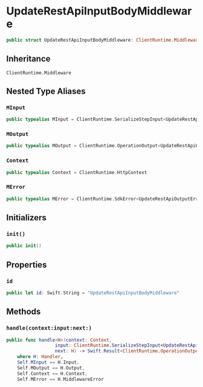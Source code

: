 # UpdateRestApiInputBodyMiddleware

``` swift
public struct UpdateRestApiInputBodyMiddleware: ClientRuntime.Middleware 
```

## Inheritance

`ClientRuntime.Middleware`

## Nested Type Aliases

### `MInput`

``` swift
public typealias MInput = ClientRuntime.SerializeStepInput<UpdateRestApiInput>
```

### `MOutput`

``` swift
public typealias MOutput = ClientRuntime.OperationOutput<UpdateRestApiOutputResponse>
```

### `Context`

``` swift
public typealias Context = ClientRuntime.HttpContext
```

### `MError`

``` swift
public typealias MError = ClientRuntime.SdkError<UpdateRestApiOutputError>
```

## Initializers

### `init()`

``` swift
public init() 
```

## Properties

### `id`

``` swift
public let id: Swift.String = "UpdateRestApiInputBodyMiddleware"
```

## Methods

### `handle(context:input:next:)`

``` swift
public func handle<H>(context: Context,
                  input: ClientRuntime.SerializeStepInput<UpdateRestApiInput>,
                  next: H) -> Swift.Result<ClientRuntime.OperationOutput<UpdateRestApiOutputResponse>, MError>
    where H: Handler,
    Self.MInput == H.Input,
    Self.MOutput == H.Output,
    Self.Context == H.Context,
    Self.MError == H.MiddlewareError
```
